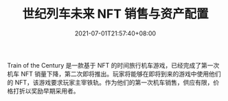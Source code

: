 ﻿---
title: "世纪列车未来 NFT 销售与资产配置"
date: 2021-07-01T21:57:40+08:00
lastmod: 2021-07-01T16:45:40+08:00
draft: false
authors: ["James"]
description: "Train of the Century 是一款基于 NFT 的时间旅行机车游戏，已经完成了第一次机车 NFT 销量下降，第二次即将推出。玩家将能够在即将到来的游戏中使用他们的 NFT，该游戏要求玩家主宰铁轨。作为他们的第一次机车销售，供应有限，价格打折以奖励早期采用者。"
featuredImage: "train-of-the-century-future-nft-sales-and-asset-allocation.png"
tags: ["Virtual World","虚拟世界","Play to Earn"]
categories: ["news"]
news: ["虚拟世界"]
weight: 
lightgallery: true
pinned: false
recommend: false
recommend1: false
---

Train of the Century 是一款基于 NFT 的时间旅行机车游戏，已经完成了第一次机车 NFT 销量下降，第二次即将推出。玩家将能够在即将到来的游戏中使用他们的 NFT，该游戏要求玩家主宰铁轨。作为他们的第一次机车销售，供应有限，价格打折以奖励早期采用者。

<!--more-->

